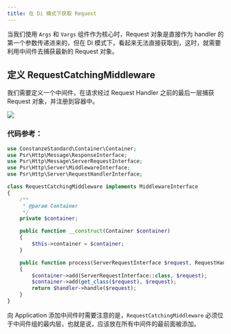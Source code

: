 ```yaml
---
title: 在 Di 模式下获取 Request
---
```


当我们使用 `Args` 和 `Vargs` 组件作为核心时，Request 对象是直接作为 handler 的第一个参数传递进来的，但在 Di 模式下，看起来无法直接获取到，这时，就需要利用中间件去捕获最新的 Request 对象。

## 定义 RequestCatchingMiddleware
我们需要定义一个中间件，在请求经过 Request Handler 之前的最后一层捕获 Request 对象，并注册到容器中。

<img class="img-fluid" src="/fluff-website/docs/v1/images/request-catching.png" />

### 代码参考：
```php
use ConstanzeStandard\Container\Container;
use Psr\Http\Message\ResponseInterface;
use Psr\Http\Message\ServerRequestInterface;
use Psr\Http\Server\MiddlewareInterface;
use Psr\Http\Server\RequestHandlerInterface;

class RequestCatchingMiddleware implements MiddlewareInterface
{
    /**
     * @param Container
     */
    private $container;

    public function __construct(Container $container)
    {
        $this->container = $container;
    }

    public function process(ServerRequestInterface $request, RequestHandlerInterface $handler): ResponseInterface
    {
        $container->add(ServerRequestInterface::class, $request);
        $container->add(get_class($request), $request);
        return $handler->handle($request);
    }
}
```
向 Application 添加中间件时需要注意的是，`RequestCatchingMiddleware` 必须位于中间件组的最内层，也就是说，应该放在所有中间件的最前面被添加。